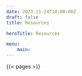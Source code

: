 ```yaml
---
date: 2023-11-24T10:00:00Z
draft: false
title: Resources

heroTitle: Resources

menu: 
    main:
---
```


{{< pages >}}